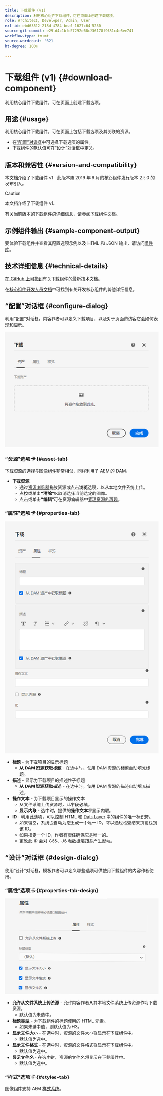 ```yaml
---
title: 下载组件 (v1)
description: 利用核心组件下载组件，可在页面上创建下载选项。
role: Architect, Developer, Admin, User
exl-id: ebd63522-218d-4784-bea0-1627c64f5230
source-git-commit: e291d4c1bfd37292d68c236178f9681c4e5ee741
workflow-type: tm+mt
source-wordcount: '621'
ht-degree: 100%

---
```


# 下载组件 (v1) {#download-component}

利用核心组件下载组件，可在页面上创建下载选项。

## 用途 {#usage}

利用核心组件下载组件，可在页面上包括下载选项及其关联的资源。

* 在[“配置”对话框](#configure-dialog)中可选择下载选项的属性。
* 下载组件的默认值可在[“设计”对话框](#design-dialog)中定义。

## 版本和兼容性 {#version-and-compatibility}

本文档介绍了下载组件 v1，此版本随 2019 年 6 月的核心组件发行版本 2.5.0 的发布引入。

>[!CAUTION]
>
>本文档介绍了下载组件 v1。
>
>有关当前版本的下载组件的详细信息，请参阅[下载组件](/help/components/download.md)文档。

## 示例组件输出 {#sample-component-output}

要体验下载组件并查看其配置选项示例以及 HTML 和 JSON 输出，请访问[组件库](https://adobe.com/go/aem_cmp_library_download_cn)。

## 技术详细信息 {#technical-details}

[在 GitHub 上可找到](https://adobe.com/go/aem_cmp_tech_download_v1_cn)有关下载组件的最新技术文档。

在[核心组件开发人员文档](/help/developing/overview.md)中可找到有关开发核心组件的其他详细信息。

## “配置”对话框 {#configure-dialog}

利用“配置”对话框，内容作者可以定义下载项目，以及对于页面的访客它会如何表现和显示。

![下载组件“编辑”对话框的“资源”选项卡](/help/assets/download-edit-asset.png)

### “资源”选项卡 {#asset-tab}

下载资源的选择与[图像组件](image-v1.md)非常相似，同样利用了 AEM 的 DAM。

* **下载资源**
   * 通过[资源浏览器](https://experienceleague.adobe.com/docs/experience-manager-cloud-service/sites/authoring/fundamentals/environment-tools.html)拖放资源或点击&#x200B;**浏览**&#x200B;选项，以从本地文件系统上传。
   * 点按或单击&#x200B;**“清除”**&#x200B;以取消选择当前选定的图像。
   * 点击或单击&#x200B;**“编辑”**&#x200B;可在资源编辑器中[管理资源的再现](https://experienceleague.adobe.com/docs/experience-manager-cloud-service/assets/manage/manage-digital-assets.html)。

### “属性”选项卡 {#properties-tab}

![下载组件“编辑”对话框的“属性”选项卡](/help/assets/download-edit-properties.png)

* **标题** - 为下载项目的显示标题
   * **从 DAM 资源获取标题** - 在选中时，使用 DAM 资源的标题自动填充标题。
* **描述** - 显示为下载项目的描述性子标题
   * **从 DAM 资源获取描述** - 在选中时，使用 DAM 资源的描述自动填充描述。
* **操作文本** - 为下载项目显示的操作文本
   * 从文件系统上传资源时，此字段必填。
   * **显示内联** - 选中时，提供的&#x200B;**操作文本**&#x200B;将显示内联。
* **ID** - 利用此选项，可以控制 HTML 和 [Data Layer](/help/developing/data-layer/overview.md) 中的组件的唯一标识符。
   * 如果留空，系统会自动为您生成一个唯一 ID，可以通过检查结果页面找到该 ID。
   * 如果指定一个 ID，作者有责任确保它是唯一的。
   * 更改此 ID 会对 CSS、JS 和数据层跟踪产生影响。

## “设计”对话框 {#design-dialog}

使用“设计”对话框，模板作者可以定义哪些选项可供使用下载组件的内容作者使用。

### “属性”选项卡 {#properties-tab-design}

![下载组件“设计”对话框](/help/assets/download-design.png)

* **允许从文件系统上传资源** - 允许内容作者从其本地文件系统上传资源作为下载资源。
   * 默认值为未选中。
* **标题类型** - 为下载组件的标题使用的 HTML 元素。
   * 如果未选中值，则默认值为 H3。
* **显示文件大小** - 在选中时，资源的文件大小将显示在下载组件中。
   * 默认值为选中。
* **显示文件格式** - 在选中时，资源的文件格式将显示在下载组件中。
   * 默认值为选中。
* **显示文件名** - 在选中时，资源的文件名将显示在下载组件中。
   * 默认值为选中。

### “样式”选项卡 {#styles-tab}

图像组件支持 AEM [样式系统](/help/get-started/authoring.md#component-styling)。
